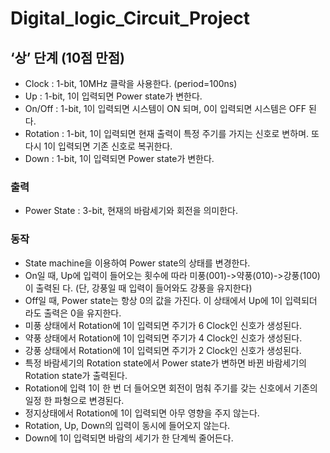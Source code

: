 # Digital_logic_Circuit_Project

## ‘상’ 단계 (10점 만점)
* Clock : 1-bit, 10MHz 클락을 사용한다. (period=100ns)
* Up : 1-bit, 1이 입력되면 Power state가 변한다.
* On/Off : 1-bit, 1이 입력되면 시스템이 ON 되며, 0이 입력되면 시스템은 OFF 된다.
* Rotation : 1-bit, 1이 입력되면 현재 출력이 특정 주기를 가지는 신호로 변하며. 또 다시
1이 입력되면 기존 신호로 복귀한다.
* Down : 1-bit, 1이 입력되면 Power state가 변한다.
### 출력
* Power State : 3-bit, 현재의 바람세기와 회전을 의미한다.
### 동작
* State machine을 이용하여 Power state의 상태를 변경한다.
* On일 때, Up에 입력이 들어오는 횟수에 따라 미풍(001)->약풍(010)->강풍(100)이 출력된
다. (단, 강풍일 때 입력이 들어와도 강풍을 유지한다)
* Off일 때, Power state는 항상 0의 값을 가진다. 이 상태에서 Up에 1이 입력되더
라도 출력은 0을 유지한다.
* 미풍 상태에서 Rotation에 1이 입력되면 주기가 6 Clock인 신호가 생성된다.
* 약풍 상태에서 Rotation에 1이 입력되면 주기가 4 Clock인 신호가 생성된다.
* 강풍 상태에서 Rotation에 1이 입력되면 주기가 2 Clock인 신호가 생성된다.
* 특정 바람세기의 Rotation state에서 Power state가 변하면 바뀐 바람세기의 Rotation
state가 출력된다.
* Rotation에 입력 1이 한 번 더 들어오면 회전이 멈춰 주기를 갖는 신호에서 기존의 일정
한 파형으로 변경된다.
* 정지상태에서 Rotation에 1이 입력되면 아무 영향을 주지 않는다.
* Rotation, Up, Down의 입력이 동시에 들어오지 않는다.
* Down에 1이 입력되면 바람의 세기가 한 단계씩 줄어든다.
